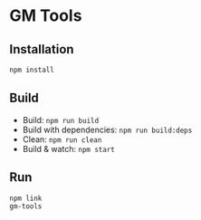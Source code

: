 # GM Tools

## Installation

```sh
npm install
```

## Build

- Build: `npm run build`
- Build with dependencies: `npm run build:deps`
- Clean: `npm run clean`
- Build & watch: `npm start`

## Run

```sh
npm link
gm-tools
```
